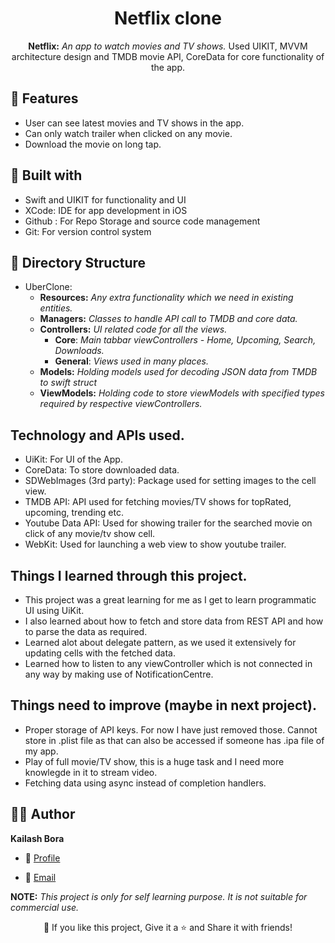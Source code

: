 <p align="center">
  <a href="https://github.com/fabulouiOS-monk/UberClone-iOS" title="NETFLIX CLONE APP"></a>
</p>
<h1 align="center"> Netflix clone </h1>
<p align="center"> <b>Netflix:</b> <i>An app to watch movies and TV shows.</i> Used UIKIT, MVVM architecture design and TMDB movie API, CoreData for core functionality of the app.</p>
   

## 🚀 Features
- User can see latest movies and TV shows in the app.
- Can only watch trailer when clicked on any movie.
- Download the movie on long tap.


## 👷 Built with
- Swift and UIKIT for functionality and UI
- XCode: IDE for app development in iOS
- Github : For Repo Storage and source code management
- Git: For version control system

## 📂 Directory Structure
- UberClone:
  * **Resources:** *Any extra functionality which we need in existing entities.*
  * **Managers:** *Classes to handle API call to TMDB and core data.*
  * **Controllers:** *UI related code for all the views.*
    - **Core**: *Main tabbar viewControllers - Home, Upcoming, Search, Downloads.*
    - **General**: *Views used in many places.*
  * **Models:** *Holding models used for decoding JSON data from TMDB to swift struct*
  * **ViewModels:** *Holding code to store viewModels with specified types required by respective viewControllers.*


## Technology and APIs used.
- UiKit: For UI of the App.
- CoreData: To store downloaded data.
- SDWebImages (3rd party): Package used for setting images to the cell view.
- TMDB API: API used for fetching movies/TV shows for topRated, upcoming, trending etc.
- Youtube Data API: Used for showing trailer for the searched movie on click of any movie/tv show cell.
- WebKit: Used for launching a web view to show youtube trailer.

## Things I learned through this project.
- This project was a great learning for me as I get to learn programmatic UI using UiKit.
- I also learned about how to fetch and store data from REST API and how to parse the data as required.
- Learned alot about delegate pattern, as we used it extensively for updating cells with the fetched data.
- Learned how to listen to any viewController which is not connected in any way by making use of NotificationCentre.


## Things need to improve (maybe in next project).
- Proper storage of API keys. For now I have just removed those. Cannot store in .plist file as that can also be accessed if someone has .ipa file of my app.
- Play of full movie/TV show, this is a huge task and I need more knowlegde in it to stream video.
- Fetching data using async instead of completion handlers.


## 🧑🏻 Author

**Kailash Bora**

- 🌌 [Profile](https://github.com/fabulouiOS-monk "Kailash Bora")

- 🏮 [Email](mailto:kailashbora007@gmail.com?subject=Hi%20from%20<repo-email> "Hi!")




**NOTE:** *This project is only for self learning purpose. It is not suitable for commercial use.*
<p align="center">💙 If you like this project, Give it a ⭐ and Share it with friends!</p>

